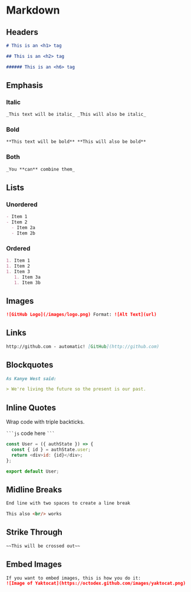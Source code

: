 # Markdown

## Headers

```md
# This is an <h1> tag

## This is an <h2> tag

###### This is an <h6> tag
```

## Emphasis

### Italic

```md
_This text will be italic_ _This will also be italic_
```

### Bold

```md
**This text will be bold** **This will also be bold**
```

### Both

```md
_You **can** combine them_
```

## Lists

### Unordered

```md
- Item 1
- Item 2
  - Item 2a
  - Item 2b
```

### Ordered

```md
1. Item 1
1. Item 2
1. Item 3
   1. Item 3a
   1. Item 3b
```

## Images

```md
![GitHub Logo](/images/logo.png) Format: ![Alt Text](url)
```

## Links

```md
http://github.com - automatic! [GitHub](http://github.com)
```

## Blockquotes

```md
As Kanye West said:

> We're living the future so the present is our past.
```

## Inline Quotes

Wrap code with triple backticks.

`` ```js `` code here `` ``` ``

```js
const User = ({ authState }) => {
  const { id } = authState.user;
  return <div>id: {id}</div>;
};

export default User;
```

## Midline Breaks

```md
End line with two spaces to create a line break

This also <br/> works
```

## Strike Through

```md
~~This will be crossed out~~
```

## Embed Images

```md
If you want to embed images, this is how you do it:
![Image of Yaktocat](https://octodex.github.com/images/yaktocat.png)
```
